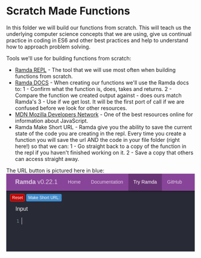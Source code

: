 # Scratch Made Functions

In this folder we will build our functions from scratch. This will teach us the underlying computer science concepts that we are using, give us continual practice in coding in ES6 and other best practices and help to understand how to approach problem solving. 

Tools we'll use for building functions from scratch: 

- [Ramda REPL](http://ramdajs.com/repl/) - The tool that we will use most often when building functions from scratch.
- [Ramda DOCS](http://ramdajs.com/docs/) - When creating our functions we'll use the Ramda docs to: 
    1 - Confirm what the function is, does, takes and returns.
    2 - Compare the function we created output against - does ours match Ramda's 
    3 - Use if we get lost. It will be the first port of call if we are confused before we look for other resources.
- [MDN Mozilla Developers Network](https://developer.mozilla.org/en-US/docs/Web/JavaScript) - One of the best resources online for information about JavaScript.
- Ramda Make Short URL - Ramda give you the ability to save the current state of the code you are creating in the repl. Every time you create a function you will save the url AND the code in your file folder (right here!) so that we can:
    1 - Go straight back to a copy of the function in the repl if you haven't finished working on it.
    2 - Save a copy that others can access straight away.

The URL button is pictured here in blue: 
![Ramda REPL Make Short URL](../../images/Ramda.png)
